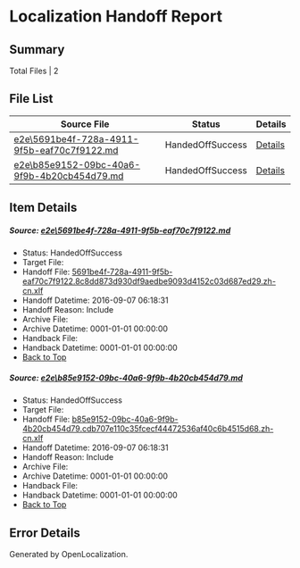 # <a name='report-top'></a> Localization Handoff Report

## Summary
 Total Files | 2

## File List
 Source File | Status | Details 
 ----------- | ------ | ------- 
 [e2e\5691be4f-728a-4911-9f5b-eaf70c7f9122.md](https://github.com/OpenLocalizationTestOrg/ol-test0/blob/bee1b76b89415f2d4f46b69190c2c7de7deec3db/e2e/5691be4f-728a-4911-9f5b-eaf70c7f9122.md) | HandedOffSuccess | [Details](#032c6d63457ef34dbe57d133246b5e3cf86fa9151)
 [e2e\b85e9152-09bc-40a6-9f9b-4b20cb454d79.md](https://github.com/OpenLocalizationTestOrg/ol-test0/blob/bee1b76b89415f2d4f46b69190c2c7de7deec3db/e2e/b85e9152-09bc-40a6-9f9b-4b20cb454d79.md) | HandedOffSuccess | [Details](#5fc295c0bcd4decc14ae8051910423ee110062612)

## Item Details
##### <a name='032c6d63457ef34dbe57d133246b5e3cf86fa9151'></a> Source: [e2e\5691be4f-728a-4911-9f5b-eaf70c7f9122.md](https://github.com/OpenLocalizationTestOrg/ol-test0/blob/bee1b76b89415f2d4f46b69190c2c7de7deec3db/e2e/5691be4f-728a-4911-9f5b-eaf70c7f9122.md)
* Status: HandedOffSuccess
* Target File: 
* Handoff File: [5691be4f-728a-4911-9f5b-eaf70c7f9122.8c8dd873d930df9aedbe9093d4152c03d687ed29.zh-cn.xlf](https://github.com/OpenLocalizationTestOrg/ol-test0-handoff/blob/ee2ed47a746961b803f8f69e7c0c7d52d4eb40c1/ol-handoff/OpenLocalizationTestOrg/ol-test0-zhcn/ci/ht/5691be4f-728a-4911-9f5b-eaf70c7f9122.8c8dd873d930df9aedbe9093d4152c03d687ed29.zh-cn.xlf)
* Handoff Datetime: 2016-09-07 06:18:31
* Handoff Reason: Include
* Archive File: 
* Archive Datetime: 0001-01-01 00:00:00
* Handback File: 
* Handback Datetime: 0001-01-01 00:00:00
* [Back to Top](#report-top)

##### <a name='5fc295c0bcd4decc14ae8051910423ee110062612'></a> Source: [e2e\b85e9152-09bc-40a6-9f9b-4b20cb454d79.md](https://github.com/OpenLocalizationTestOrg/ol-test0/blob/bee1b76b89415f2d4f46b69190c2c7de7deec3db/e2e/b85e9152-09bc-40a6-9f9b-4b20cb454d79.md)
* Status: HandedOffSuccess
* Target File: 
* Handoff File: [b85e9152-09bc-40a6-9f9b-4b20cb454d79.cdb707e110c35fcecf44472536af40c6b4515d68.zh-cn.xlf](https://github.com/OpenLocalizationTestOrg/ol-test0-handoff/blob/ee2ed47a746961b803f8f69e7c0c7d52d4eb40c1/ol-handoff/OpenLocalizationTestOrg/ol-test0-zhcn/ci/ht/b85e9152-09bc-40a6-9f9b-4b20cb454d79.cdb707e110c35fcecf44472536af40c6b4515d68.zh-cn.xlf)
* Handoff Datetime: 2016-09-07 06:18:31
* Handoff Reason: Include
* Archive File: 
* Archive Datetime: 0001-01-01 00:00:00
* Handback File: 
* Handback Datetime: 0001-01-01 00:00:00
* [Back to Top](#report-top)


## Error Details

Generated by OpenLocalization.
